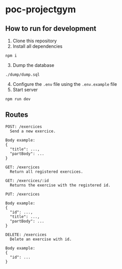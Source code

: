 # poc-projectgym

## How to run for development
1. Clone this repository
2. Install all dependencies
```
npm i
```
3. Dump the database
```
./dump/dump.sql
```
4. Configure the `.env` file using the `.env.example` file
5. Start server
```
npm run dev
``` 

## Routes
```
POST: /exercices
  Send a new exercice.
  
Body example: 
{ 
  "title": ..., 
  "partBody": ...
}

GET: /exercices
  Return all registered exercices.

GET: /exercices/:id
  Returns the exercise with the registered id.
  
PUT: /exercices

Body example:
{ 
  "id": ...,
  "title": ..., 
  "partBody": ...
}

DELETE: /exercices
  Delete an exercise with id.
  
Body example:
{ 
  "id": ...
}
```
